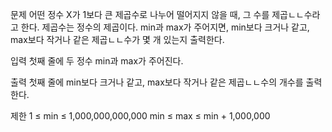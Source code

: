 문제
어떤 정수 X가 1보다 큰 제곱수로 나누어 떨어지지 않을 때, 그 수를 제곱ㄴㄴ수라고 한다. 제곱수는 정수의 제곱이다. min과 max가 주어지면, min보다 크거나 같고, max보다 작거나 같은 제곱ㄴㄴ수가 몇 개 있는지 출력한다.

입력
첫째 줄에 두 정수 min과 max가 주어진다.

출력
첫째 줄에 min보다 크거나 같고, max보다 작거나 같은 제곱ㄴㄴ수의 개수를 출력한다.

제한
1 ≤ min ≤ 1,000,000,000,000
min ≤ max ≤ min + 1,000,000

